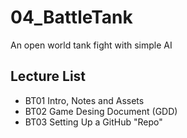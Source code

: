 # 04_BattleTank
An open world tank fight with simple AI


## Lecture List
* BT01 Intro, Notes and Assets
* BT02 Game Desing Document (GDD)
* BT03 Setting Up a GitHub "Repo"
